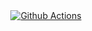 <!DOCTYPE html>
<html>

<body>
    <div align="center">
        <a href="https://github.com/NebullaLabs/discord-bot/actions/">
            <img src="https://github.com/NebullaLabs/discord-bot/actions/workflows/tests.yml/badge.svg" alt="Github Actions" />
        </a>
    </div>
</body>

</html>